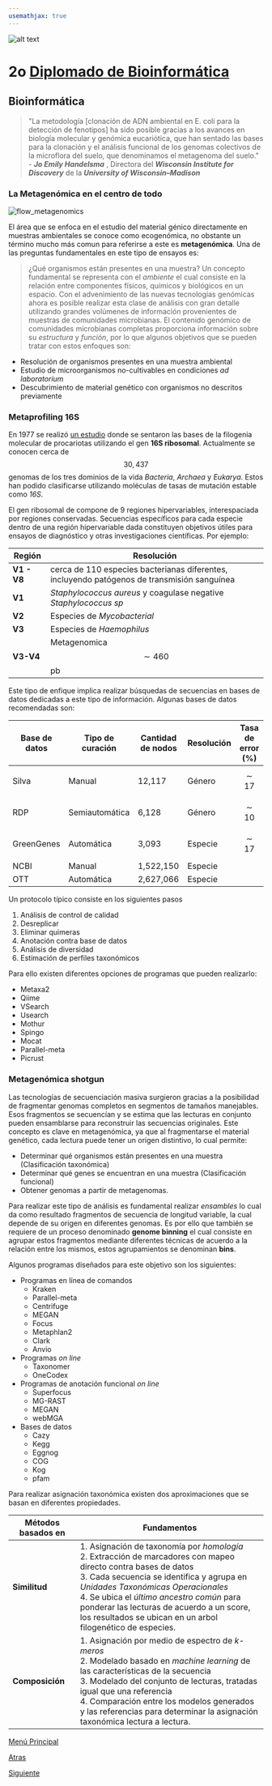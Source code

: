 ```yaml
---
usemathjax: true
---
```

![alt text](https://solariabiodata.com.mx/wp-content/uploads/2021/07/logo_red.png "Soluciones de Siguiente Generación")
# 2o [Diplomado de Bioinformática](./)

## Bioinformática

> "La metodología [clonación de ADN ambiental en E. coli para la detección de fenotipos] ha sido posible gracias a los avances en biología molecular y genómica eucariótica, que han sentado las bases para la clonación y el análisis funcional de los genomas colectivos de la microflora del suelo, que denominamos el metagenoma del suelo." - ***Jo Emily Handelsma*** , Directora del ***Wisconsin Institute for Discovery*** de la ***University of Wisconsin–Madison***

### La Metagenómica en el centro de todo

![flow_metagenomics](https://user-images.githubusercontent.com/54455898/171058417-bffda134-4217-4565-91e8-81d3f5834d7d.jpg "La Metagenómica en el centro de todo")

El área que se enfoca en el estudio del material génico directamente en muestras ambientales se conoce como ecogenómica, no obstante un término mucho más comun para referirse a este es **metagenómica**. Una de las preguntas fundamentales en este tipo de ensayos es:

> ¿Qué organismos están presentes en una muestra?
Un concepto fundamental se representa con el _ambiente_ el cual consiste en la relación entre componentes físicos, químicos y biológicos en un espacio. Con el advenimiento de las nuevas tecnologías genómicas ahora es posible realizar esta clase de análisis con gran detalle utilizando grandes volúmenes de información provenientes de muestras de comunidades microbianas. El contenido genómico de comunidades microbianas completas proporciona información sobre su _estructura_ y _función_, por lo que algunos objetivos que se pueden tratar con estos enfoques son:

 - Resolución de organismos presentes en una muestra ambiental
 - Estudio de microorganismos no-cultivables en condiciones _ad laboratorium_
 - Descubrimiento de material genético con organismos no descritos previamente

### Metaprofiling 16S

En 1977 se realizó [un estudio](https://doi.org/10.1073/pnas.74.11.5088) donde se sentaron las bases de la filogenia molecular de procariotas utilizando el gen **16S ribosomal**. Actualmente se conocen cerca de $$30,437$$ genomas de los tres dominios de la vida _Bacteria_, _Archaea_ y _Eukarya_. Estos han podido clasificarse utilizando moléculas de tasas de mutación estable como _16S_.

El gen ribosomal de compone de 9 regiones hipervariables, interespaciada por regiones conservadas. Secuencias específicos para cada especie dentro de una región hipervariable dada constituyen objetivos útiles para ensayos de diagnóstico y otras investigaciones científicas. Por ejemplo:

| Región | Resolución |
|--|--|
| **V1 - V8** | cerca de 110 especies bacterianas diferentes, incluyendo patógenos de transmisión sanguínea |
| **V1** | _Staphylococcus aureus_ y coagulase negative _Staphylococcus sp_ |
| **V2** | Especies de _Mycobacterial_  |
| **V3** | Especies de _Haemophilus_ |
| **V3-V4** | Metagenomica $$\sim 460$$ pb |

Este tipo de enfique implica realizar búsquedas de secuencias en bases de datos dedicadas a este tipo de información. Algunas bases de datos recomendadas son:

| Base de datos | Tipo de curación | Cantidad de nodos | Resolución | Tasa de error (%) |
|--|--|--|--|--|
| Silva | Manual | 12,117 | Género | $$\sim 17$$ |
| RDP | Semiautomática | 6,128 | Género | $$\sim 10$$ |
| GreenGenes | Automática | 3,093 | Especie | $$\sim 17$$ |
| NCBI | Manual | 1,522,150 | Especie | |
| OTT | Automática | 2,627,066 | Especie | | 

Un protocolo típico consiste en los siguientes pasos

 1. Análisis de control de calidad
 2. Desreplicar
 3. Eliminar quimeras
 4. Anotación contra base de datos
 5. Análisis de diversidad
 6. Estimación de perfiles taxonómicos

Para ello existen diferentes opciones de programas que pueden realizarlo:

- Metaxa2
- Qiime
- VSearch
- Usearch
- Mothur
- Spingo
- Mocat
- Parallel-meta
- Picrust

### Metagenómica shotgun

Las tecnologías de secuenciación masiva surgieron gracias a la posibilidad de fragmentar genomas completos en segmentos de tamaños manejables. Esos fragmentos se secuencían y se estima que las lecturas en conjunto pueden ensamblarse para reconstruir las secuencias originales. Este concepto es clave en metagenómica, ya que al fragmentarse el material genético, cada lectura puede tener un origen distintivo, lo cual permite:

- Determinar qué organismos están presentes en una muestra (Clasificación taxonómica)
- Determinar qué genes se encuentran en una muestra (Clasificación funcional)
- Obtener genomas a partir de metagenomas.

Para realizar este tipo de análisis es fundamental realizar _ensambles_ lo cual da como resultado fragmentos de secuencia de longitud variable, la cual depende de su origen en diferentes genomas. Es por ello que también se requiere de un proceso denominado **genome binning** el cual consiste en agrupar estos fragmentos mediante diferentes técnicas de acuerdo a la relación entre los mismos, estos agrupamientos se denominan **bins**.

Algunos programas diseñados para este objetivo son los siguientes:

- Programas en línea de comandos
    - Kraken
    - Parallel-meta
    - Centrifuge
    - MEGAN
    - Focus
    - Metaphlan2
    - Clark
    - Anvio
- Programas _on line_
    - Taxonomer
    - OneCodex
- Programas de anotación funcional _on line_
    - Superfocus
    - MG-RAST
    - MEGAN
    - webMGA
- Bases de datos
    - Cazy
    - Kegg
    - Eggnog
    - COG
    - Kog
    - pfam

Para realizar asignación taxonómica existen dos aproximaciones que se basan en diferentes propiedades.

| Métodos basados en | Fundamentos |
|--|--|
| **Similitud** | 1. Asignación de taxonomía por _homología_<br>2. Extracción de marcadores con mapeo directo contra bases de datos<br>3. Cada secuencia se identifica y agrupa en _Unidades Taxonómicas Operacionales_<br>4. Se ubica el _último ancestro común_ para ponderar las lecturas de acuerdo a un score, los resultados se ubican en un arbol filogenético de especies. |
| **Composición** | 1. Asignación por medio de espectro de _k-meros_<br>2. Modelado basado en _machine learning_ de las características de la secuencia<br>3. Modelado del conjunto de lecturas, tratadas igual que una referencia<br> 4. Comparación entre los modelos generados y las referencias para determinar la asignación taxonómica lectura a lectura. |


[Menú Principal](./index)

[Atras](./index)

[Siguiente](./Parallel_Meta.md)
